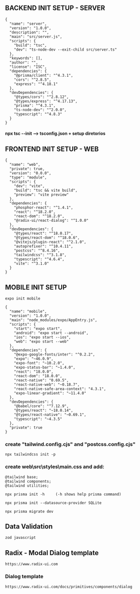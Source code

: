 ## BACKEND INIT SETUP - SERVER

```
{
  "name": "server",
  "version": "1.0.0",
  "description": "",
  "main": "src/server.js",
  "scripts": {
    "build": "tsc",
    "dev": "ts-node-dev --exit-child src/server.ts"
  },
  "keywords": [],
  "author": "",
  "license": "ISC",
  "dependencies": {
    "@prisma/client": "^4.3.1",
    "cors": "^2.8.5",
    "express": "^4.18.1"
  },
  "devDependencies": {
    "@types/cors": "^2.8.12",
    "@types/express": "^4.17.13",
    "prisma": "^4.3.1",
    "ts-node-dev": "^2.0.0",
    "typescript": "^4.8.3"
  }
}
```

#### npx tsc --init --> tsconfig.json + setup diretorios

## FRONTEND INIT SETUP - WEB

```
{
  "name": "web",
  "private": true,
  "version": "0.0.0",
  "type": "module",
  "scripts": {
    "dev": "vite",
    "build": "tsc && vite build",
    "preview": "vite preview"
  },
  "dependencies": {
    "phosphor-react": "^1.4.1",
    "react": "^18.2.0",
    "react-dom": "^18.2.0",
    "@radix-ui/react-dialog": "^1.0.0"
  },
  "devDependencies": {
    "@types/react": "^18.0.17",
    "@types/react-dom": "^18.0.6",
    "@vitejs/plugin-react": "^2.1.0",
    "autoprefixer": "^10.4.11",
    "postcss": "^8.4.16",
    "tailwindcss": "^3.1.8",
    "typescript": "^4.6.4",
    "vite": "^3.1.0"
  }
}

```

## MOBILE INIT SETUP

```
expo init mobile
```

```
{
  "name": "mobile",
  "version": "1.0.0",
  "main": "node_modules/expo/AppEntry.js",
  "scripts": {
    "start": "expo start",
    "android": "expo start --android",
    "ios": "expo start --ios",
    "web": "expo start --web"
  },
  "dependencies": {
    "@expo-google-fonts/inter": "^0.2.2",
    "expo": "~46.0.9",
    "expo-font": "~10.2.0",
    "expo-status-bar": "~1.4.0",
    "react": "18.0.0",
    "react-dom": "18.0.0",
    "react-native": "0.69.5",
    "react-native-web": "~0.18.7",
    "react-native-safe-area-context": "4.3.1",
    "expo-linear-gradient": "~11.4.0"
  },
  "devDependencies": {
    "@babel/core": "^7.12.9",
    "@types/react": "~18.0.14",
    "@types/react-native": "~0.69.1",
    "typescript": "~4.3.5"
  },
  "private": true
}

```

### create "tailwind.config.cjs" and "postcss.config.cjs"

```
npx tailwindcss init -p
```

### create web\src\styles\main.css and add:

```
@tailwind base;
@tailwind components;
@tailwind utilities;
```

```
npx prisma init -h     (-h shows help prisma command)

npx prisma init --datasource-provider SQLite

npx prisma migrate dev
```

## Data Validation

```
zod javascript
```

## Radix - Modal Dialog template

```
https://www.radix-ui.com

```

### Dialog template

```
https://www.radix-ui.com/docs/primitives/components/dialog
```
